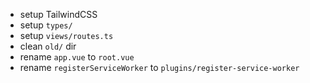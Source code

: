 - setup TailwindCSS
- setup `types/`
- setup `views/routes.ts`
- clean `old/` dir
- rename `app.vue` to `root.vue`
- rename `registerServiceWorker` to `plugins/register-service-worker`
